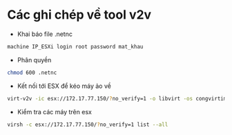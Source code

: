# Các ghi chép về tool v2v

- Khai báo file .netnc
```sh
machine IP_ESXi login root password mat_khau
```

- Phân quyền 
```sh
chmod 600 .netnc
```

- Kết nối tới ESX để kéo máy ảo về
```sh
virt-v2v -ic esx://172.17.77.150/?no_verify=1 -o libvirt -os congvirtimages Cong-u1401_clone
```

- Kiểm tra các máy trên esx
```sh
virsh -c esx://172.17.77.150/?no_verify=1 list --all
```
